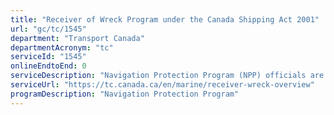 ```yaml
---
title: "Receiver of Wreck Program under the Canada Shipping Act 2001"
url: "gc/tc/1545"
department: "Transport Canada"
departmentAcronym: "tc"
serviceId: "1545"
onlineEndtoEnd: 0
serviceDescription: "Navigation Protection Program (NPP) officials are designated as the Receivers of Wreck (ROW) and are responsible for administering the provisions of Part 7 of the Canada Shipping Act, 2001 (CSA, 2001).  The key role for the ROW is to act as a custodian of a wreck in the absence of the rightful owner."
serviceUrl: "https://tc.canada.ca/en/marine/receiver-wreck-overview"
programDescription: "Navigation Protection Program"
---
```

